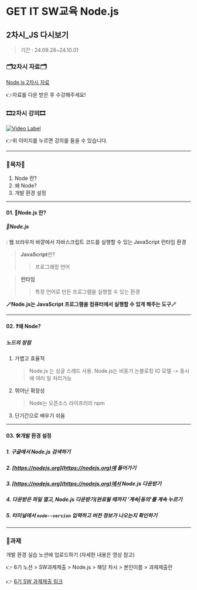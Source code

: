 # GET IT SW교육 Node.js
## 2차시_JS 다시보기
> 기간 : 24.09.28~24.10.01

### 🗂️2차시 자료🗂️
[Node.js 2차시 자료](https://github.com/getit-knu/Get-Node.js/blob/main/2%EC%B0%A8%EC%8B%9C/GETIT%205%EA%B8%B0%20SW%20Node%EA%B5%90%EC%9C%A1%202%EC%B0%A8%EC%8B%9C.pdf)

👉자료를 다운 받은 후 수강해주세요!

### 🎞️2차시 강의🎞️
[![Video Label](http://img.youtube.com/vi/oljeeWK4rOQ/0.jpg)](https://youtu.be/oljeeWK4rOQ)

👉위 이미지를 누르면 강의를 들을 수 있습니다.

---

### 🚀목차🚀
1. Node 란?
2. 왜 Node?
3. 개발 환경 설정

---
#### 01. 🌿Node.js 란?
##### 🌿Node.js
: 웹 브라우저 바깥에서 자바스크립트 코드를 실행할 수 있는 JavaScript 런타임 환경

> **JavaScript**란?
>> 프로그래밍 언어

> **런타임**
>> 특정 언어로 만든 프로그램을 실행할 수 있는 환경

**🪄Node.js는 JavaScript 프로그램을 컴퓨터에서 실행할 수 있게 해주는 도구🪄**

---

#### 02. ❓왜 Node?
##### 노드의 장점
1. 가볍고 효율적
   > Node.js 는 싱글 스레드 사용.
   > Node.js는 비동기 논블로킹 IO 모델 -> 동시에 여러 일 처리가능
2. 뛰어난 확장성
   > Node는 오픈소스 라이프러리 npm
3. 단기간으로 배우기 쉬움

---

#### 03. 🛠️개발 환경 설정
##### 1. 구글에서 Node.js 검색하기
##### 2. [https://nodejs.org](https://nodejs.org)에 들어가기
##### 3. [https://nodejs.org](https://nodejs.org)에서 Node.js 다운받기
##### 4. 다운받은 파일 열고, Node.js 다운받기(완료될 때까지 '계속|동의'를 계속 누르기
##### 5. 터미널에서 `node--version` 입력하고 버전 정보가 나오는지 확인하기

---

### 📢과제
개발 환경 실습 노션에 업로드하기 (자세한 내용은 영상 참고)

👉 6기 노션 > SW과제제출 > Node.js > 해당 차시 > 본인이름 > 과제제출란

👉 [6기 SW 과제제출 링크](https://www.notion.so/SW-8502eeef321b43e2ad13ece0f626be33)

